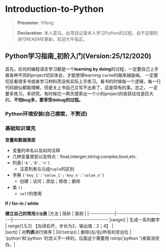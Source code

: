 # Introduction-to-Python

>**Presenter**: Yifeng
>
>**Declaration**: 本人菜鸟，此项目记录本人学习Python的过程，会不定期的进行README更新，欢迎大牛指正。

## Python学习指南_初阶入门(Version:25/12/2020)

首先，任何的编程语言学习都是一个**learning by doing**的过程，一定要自己上手做各种不同的project切实体会，才能使得learning curve的越来越陡峭。
一定要切忌看很多书或者学习材料而没有实际上手练习。看书的时候每一个逻辑，每一行代码貌似都能理解，但是关上书自己又写不出来了，这是常有的事。总之，
一定要多练习，多研究，有时候花一两天摸索出一个小的project的收获往往是巨大的。**不怕bug多，要享受debug的过程。**

### Python环境安装(自己摸索，不赘述)

### 基础知识填充

**变量和数据类型**
  - 变量的命名以及如何注释
  - 几种变量类型以及特点：float;interger;string;complex;bool,etc.
- 列表`['A','B','n']`
  - 注意列表与元组`tuple`的区别
- 字典 `{'key_1':'value_1';'key_n':'value_n'}`
  - 创建；访问；添加；修改；删除
- 类 `()`
  - `self`的使用

**If / for-in / while**

**建立自己的常用`方法`表**
|方法         |        简析             |            案例                                                            |
|-------------|-------------------------|------------------------------------------------
|range()      |   生成一系列数字         |  range(1,5,2) 【左闭右开，步长为2，输出值：2；4】                             |    
|sort()       |  对**列表**进行排序      |
|(l/r)strip() | 删除(左/右)所有的空白位   | 'python'和'python '的含义不一样的，后面这个需要用 rstrip('python ')来取消空白。|

